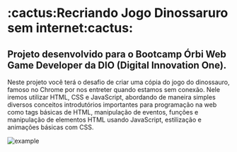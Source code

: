 <h1>:cactus:Recriando Jogo Dinossaruro sem internet:cactus:</h1>

<h2>Projeto desenvolvido para o Bootcamp Órbi Web Game Developer da DIO (Digital Innovation One).</h2>

Neste projeto você terá o desafio de criar uma cópia do jogo do dinossauro, 
famoso no Chrome por nos entreter quando estamos sem conexão. Nele iremos utilizar
HTML, CSS e JavaScript, abordando de maneira simples diversos conceitos introdutórios 
importantes para programação na web como tags básicas de HTML, manipulação de eventos, 
funções e manipulação de elementos HTML usando JavaScript, estilização e animações básicas com CSS.

![example](https://user-images.githubusercontent.com/100386404/164266571-2d92af98-3348-4e6d-9367-83cc2d849e3a.png)
